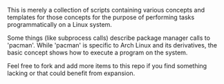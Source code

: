 This is merely a collection of scripts containing
various concepts and templates for those concepts
for the purpose of performing tasks programmatically
on a Linux system.  

Some things (like subprocess calls) describe package
manager calls to 'pacman'.  While 'pacman' is specific
to Arch Linux and its derivatives, the basic concept
shows how to execute a program on the system.

Feel free to fork and add more items to this repo
if you find something lacking or that could
benefit from expansion.
